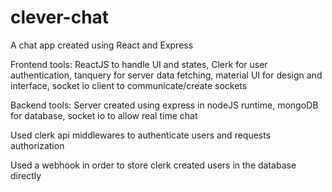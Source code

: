 # clever-chat
A chat app created using React and Express

Frontend tools: ReactJS to handle UI and states, Clerk for user authentication, tanquery for server data fetching, material UI for design and interface, socket io client to communicate/create sockets

Backend tools: Server created using express in nodeJS runtime, mongoDB for database, socket io to allow real time chat

Used clerk api middlewares to authenticate users and requests authorization

Used a webhook in order to store clerk created users in the database directly
